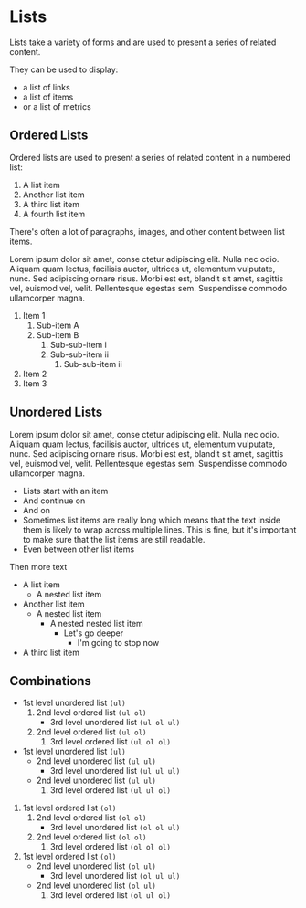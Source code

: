 # Lists

Lists take a variety of forms and are used to present a series of related content.

They can be used to display:

- a list of links
- a list of items
- or a list of metrics

## Ordered Lists

Ordered lists are used to present a series of related content in a numbered list:

1. A list item
2. Another list item
3. A third list item
4. A fourth list item

There's often a lot of paragraphs, images, and other content between list items.

Lorem ipsum dolor sit amet, conse ctetur adipiscing elit. Nulla nec odio. Aliquam quam lectus, facilisis auctor, ultrices ut, elementum vulputate, nunc. Sed adipiscing ornare risus. Morbi est est, blandit sit amet, sagittis vel, euismod vel, velit. Pellentesque egestas sem. Suspendisse commodo ullamcorper magna.

1. Item 1
   1. Sub-item A
   1. Sub-item B
      1. Sub-sub-item i
      1. Sub-sub-item ii
         1. Sub-sub-item ii
1. Item 2
1. Item 3

## Unordered Lists

Lorem ipsum dolor sit amet, conse ctetur adipiscing elit. Nulla nec odio. Aliquam quam lectus, facilisis auctor, ultrices ut, elementum vulputate, nunc. Sed adipiscing ornare risus. Morbi est est, blandit sit amet, sagittis vel, euismod vel, velit. Pellentesque egestas sem. Suspendisse commodo ullamcorper magna.

- Lists start with an item
- And continue on
- And on
- Sometimes list items are really long which means that the text inside them is likely to wrap across multiple lines. This is fine, but it's important to make sure that the list items are still readable.
- Even between other list items

Then more text

- A list item
  - A nested list item
- Another list item
  - A nested list item
    - A nested nested list item
      - Let's go deeper
        - I'm going to stop now
- A third list item

## Combinations

- 1st level unordered list `(ul)`
  1. 2nd level ordered list `(ul ol)`
     - 3rd level unordered list `(ul ol ul)`
  2. 2nd level ordered list `(ul ol)`
     1. 3rd level ordered list `(ul ol ol)`
- 1st level unordered list `(ul)`
  - 2nd level unordered list `(ul ul)`
    - 3rd level unordered list `(ul ul ul)`
  - 2nd level unordered list `(ul ul)`
    1. 3rd level ordered list `(ul ul ol)`

1. 1st level ordered list `(ol)`
   1. 2nd level ordered list `(ol ol)`
      - 3rd level unordered list `(ol ol ul)`
   2. 2nd level ordered list `(ol ol)`
      1. 3rd level ordered list `(ol ol ol)`
1. 1st level ordered list `(ol)`
   - 2nd level unordered list `(ol ul)`
     - 3rd level unordered list `(ol ul ul)`
   - 2nd level unordered list `(ol ul)`
     1. 3rd level ordered list `(ol ul ol)`
